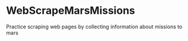 # WebScrapeMarsMissions
Practice scraping web pages by collecting information about missions to mars
